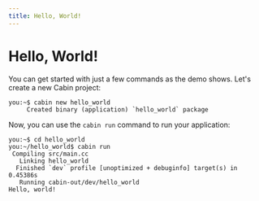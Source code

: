 ```yaml
---
title: Hello, World!
---
```


# Hello, World!

You can get started with just a few commands as the demo shows. Let's create a new Cabin project:

```console
you:~$ cabin new hello_world
     Created binary (application) `hello_world` package
```

Now, you can use the `cabin run` command to run your application:

```console
you:~$ cd hello_world
you:~/hello_world$ cabin run
 Compiling src/main.cc
   Linking hello_world
  Finished `dev` profile [unoptimized + debuginfo] target(s) in 0.45386s
   Running cabin-out/dev/hello_world
Hello, world!
```
